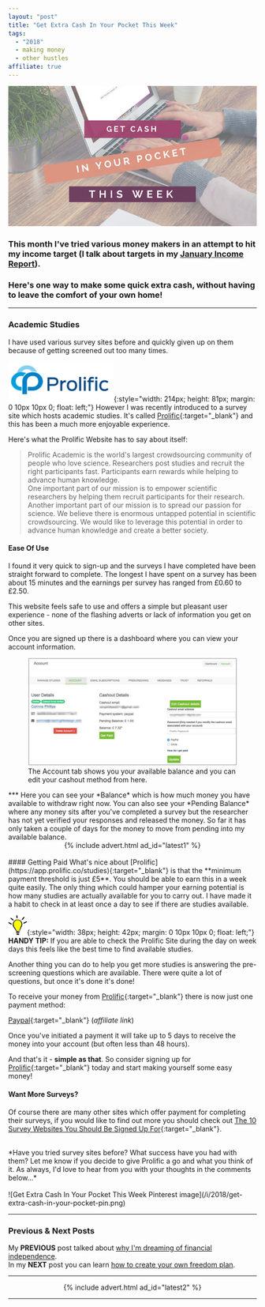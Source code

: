 ```yaml
---
layout: "post"
title: "Get Extra Cash In Your Pocket This Week"
tags:
  - "2018"
  - making money
  - other hustles
affiliate: true
---
```

![Get Extra Cash In Your Pocket This Week header](/i/cash_this_week.png)

### This month I've tried various money makers in an attempt to hit my income target (I talk about targets in my [**January Income Report**](/posts/january-2018-income-report.html)). 
### Here's one way to make some quick extra cash, without having to leave the comfort of your own home!

***  

### Academic Studies

I have used various survey sites before and quickly given up on them because of getting screened out too many times.

![Prolific logo](/i/prolific_logo.jpg){:style="width: 214px; height: 81px; margin: 0 10px 10px 0; float: left;"}
However I was recently introduced to a survey site which hosts academic studies. It's called [Prolific](https://app.prolific.co/studies){:target="_blank"} and this has been a much more enjoyable experience.

Here's what the Prolific Website has to say about itself:
> Prolific Academic is the world's largest crowdsourcing community of people who love science. Researchers post studies and recruit the right participants fast. Participants earn rewards while helping to advance human knowledge.<br>
One important part of our mission is to empower scientific researchers by helping them recruit participants for their research.<br>
Another important part of our mission is to spread our passion for science. We believe there is enormous untapped potential in scientific crowdsourcing. We would like to leverage this potential in order to advance human knowledge and create a better society.

#### Ease Of Use
I found it very quick to sign-up and the surveys I have completed have been straight forward to complete. The longest I have spent on a survey has been about 15 minutes and the earnings per survey has ranged from £0.60 to £2.50.

This website feels safe to use and offers a simple but pleasant user experience - none of the flashing adverts or lack of information you get on other sites.

Once you are signed up there is a dashboard where you can view your account information.
<figure>
    <img src='/i/Prolific_Dashboard.jpg' alt='the Prolific dashboard' />
    <figcaption>The Account tab shows you your available balance and you can edit your cashout method from here.</figcaption>
</figure> 
***
Here you can see your *Balance* which is how much money you have available to withdraw right now. You can also see your *Pending Balance* where any money sits after you've completed a survey but the researcher has not yet verified your responses and released the money. So far it has only taken a couple of days for the money to move from pending into my available balance.

<br>

<!-- START ADVERTISER: Latest ad 1 -->
<center>
{% include advert.html ad_id="latest1" %}
</center>
<!-- END ADVERTISER: Latest 1 -->

<br>
#### Getting Paid
What's nice about [Prolific](https://app.prolific.co/studies){:target="_blank"} is that the **minimum payment threshold is just £5**. You should be able to earn this in a week quite easily. The only thing which could hamper your earning potential is how many studies are actually available for you to carry out. I have made it a habit to check in at least once a day to see if there are studies available. 

![Light Bulb logo](/i/light-bulb.png){:style="width: 38px; height: 42px; margin: 0 10px 10px 0; float: left;"}
**HANDY TIP:** If you are able to check the Prolific Site during the day on week days this feels like the best time to find available studies.

Another thing you can do to help you get more studies is answering the pre-screening questions which are available. There were quite a lot of questions, but once it's done it's done!

To receive your money from [Prolific](https://app.prolific.co/studies){:target="_blank"} there is now just one payment method:

[Paypal](https://www.paypal.com/uk/invite?token=TyGgK0E2v40&program_code=Signup_Referral_Notification){:target="_blank"} (<i>affiliate link</i>)

Once you've initiated a payment it will take up to 5 days to receive the money into your account (but often less than 48 hours).

And that's it - **simple as that**. So consider signing up for [Prolific](https://app.prolific.co/studies){:target="_blank"} today and start making yourself some easy money!

#### Want More Surveys?
Of course there are many other sites which offer payment for completing their surveys, if you would like to find out more you should check out [The 10 Survey Websites You Should Be Signed Up For](http://makemoneywithoutajob.com/the-top-10-survey-websites/){:target="_blank"}.

<br>
*Have you tried survey sites before? What success have you had with them? Let me know if you decide to give Prolific a go and what you think of it. As always, I'd love to hear from you with your thoughts in the comments below...*
<br><br>
![Get Extra Cash In Your Pocket This Week Pinterest image](/i/2018/get-extra-cash-in-your-pocket-pin.png)

****

### Previous & Next Posts

My **PREVIOUS** post talked about [why I'm dreaming of financial independence](/posts/dreaming-of-fire.html).<br>
In my **NEXT** post you can learn [how to create your own freedom plan](/posts/freedom-plan-part-1.html).

***

<!-- START ADVERTISER: Latest ad 2 -->
<center>
{% include advert.html ad_id="latest2" %}
</center>
<!-- END ADVERTISER: Latest 2 -->

***
